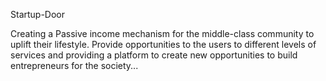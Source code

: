 Startup-Door

Creating a Passive income mechanism for the middle-class community to uplift their lifestyle. 
Provide opportunities to the users to different levels of services and providing a platform to 
create new opportunities to build entrepreneurs for the society...
